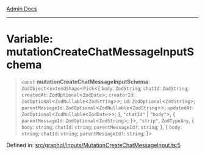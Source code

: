 [Admin Docs](/)

***

# Variable: mutationCreateChatMessageInputSchema

> `const` **mutationCreateChatMessageInputSchema**: `ZodObject`\<`extendShape`\<`Pick`\<\{ `body`: `ZodString`; `chatId`: `ZodString`; `createdAt`: `ZodOptional`\<`ZodDate`\>; `creatorId`: `ZodOptional`\<`ZodNullable`\<`ZodString`\>\>; `id`: `ZodOptional`\<`ZodString`\>; `parentMessageId`: `ZodOptional`\<`ZodNullable`\<`ZodString`\>\>; `updatedAt`: `ZodOptional`\<`ZodNullable`\<`ZodDate`\>\>; \}, `"chatId"` \| `"body"`\>, \{ `parentMessageId`: `ZodOptional`\<`ZodString`\>; \}\>, `"strip"`, `ZodTypeAny`, \{ `body`: `string`; `chatId`: `string`; `parentMessageId?`: `string`; \}, \{ `body`: `string`; `chatId`: `string`; `parentMessageId?`: `string`; \}\>

Defined in: [src/graphql/inputs/MutationCreateChatMessageInput.ts:5](https://github.com/Sourya07/talawa-api/blob/cfbd515d04ffba748b09232a33807f1845dd1878/src/graphql/inputs/MutationCreateChatMessageInput.ts#L5)
